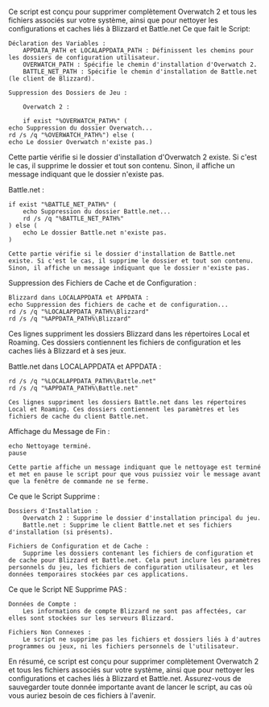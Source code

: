 Ce script est conçu pour supprimer complètement Overwatch 2 et tous les fichiers associés sur votre système, ainsi que pour nettoyer les configurations et caches liés à Blizzard et Battle.net
Ce que fait le Script:

    Déclaration des Variables :
        APPDATA_PATH et LOCALAPPDATA_PATH : Définissent les chemins pour les dossiers de configuration utilisateur.
        OVERWATCH_PATH : Spécifie le chemin d'installation d'Overwatch 2.
        BATTLE_NET_PATH : Spécifie le chemin d'installation de Battle.net (le client de Blizzard).

    Suppression des Dossiers de Jeu :

        Overwatch 2 :

        if exist "%OVERWATCH_PATH%" (
    echo Suppression du dossier Overwatch...
    rd /s /q "%OVERWATCH_PATH%") else (
    echo Le dossier Overwatch n'existe pas.)

Cette partie vérifie si le dossier d'installation d'Overwatch 2 existe. Si c'est le cas, il supprime le dossier et tout son contenu. Sinon, il affiche un message indiquant que le dossier n'existe pas.

Battle.net :

    if exist "%BATTLE_NET_PATH%" (
        echo Suppression du dossier Battle.net...
        rd /s /q "%BATTLE_NET_PATH%"
    ) else (
        echo Le dossier Battle.net n'existe pas.
    )

    Cette partie vérifie si le dossier d'installation de Battle.net existe. Si c'est le cas, il supprime le dossier et tout son contenu. Sinon, il affiche un message indiquant que le dossier n'existe pas.

Suppression des Fichiers de Cache et de Configuration :

    Blizzard dans LOCALAPPDATA et APPDATA :
    echo Suppression des fichiers de cache et de configuration...
    rd /s /q "%LOCALAPPDATA_PATH%\Blizzard"
    rd /s /q "%APPDATA_PATH%\Blizzard"

Ces lignes suppriment les dossiers Blizzard dans les répertoires Local et Roaming. Ces dossiers contiennent les fichiers de configuration et les caches liés à Blizzard et à ses jeux.

Battle.net dans LOCALAPPDATA et APPDATA :

    rd /s /q "%LOCALAPPDATA_PATH%\Battle.net"
    rd /s /q "%APPDATA_PATH%\Battle.net"

    Ces lignes suppriment les dossiers Battle.net dans les répertoires Local et Roaming. Ces dossiers contiennent les paramètres et les fichiers de cache du client Battle.net.

Affichage du Message de Fin :

    echo Nettoyage terminé.
    pause

    Cette partie affiche un message indiquant que le nettoyage est terminé et met en pause le script pour que vous puissiez voir le message avant que la fenêtre de commande ne se ferme.

Ce que le Script Supprime :

    Dossiers d'Installation :
        Overwatch 2 : Supprime le dossier d'installation principal du jeu.
        Battle.net : Supprime le client Battle.net et ses fichiers d'installation (si présents).

    Fichiers de Configuration et de Cache :
        Supprime les dossiers contenant les fichiers de configuration et de cache pour Blizzard et Battle.net. Cela peut inclure les paramètres personnels du jeu, les fichiers de configuration utilisateur, et les données temporaires stockées par ces applications.

Ce que le Script NE Supprime PAS :

    Données de Compte :
        Les informations de compte Blizzard ne sont pas affectées, car elles sont stockées sur les serveurs Blizzard.

    Fichiers Non Connexes :
        Le script ne supprime pas les fichiers et dossiers liés à d'autres programmes ou jeux, ni les fichiers personnels de l'utilisateur.

En résumé, ce script est conçu pour supprimer complètement Overwatch 2 et tous les fichiers associés sur votre système, ainsi que pour nettoyer les configurations et caches liés à Blizzard et Battle.net. Assurez-vous de sauvegarder toute donnée importante avant de lancer le script, au cas où vous auriez besoin de ces fichiers à l'avenir.
